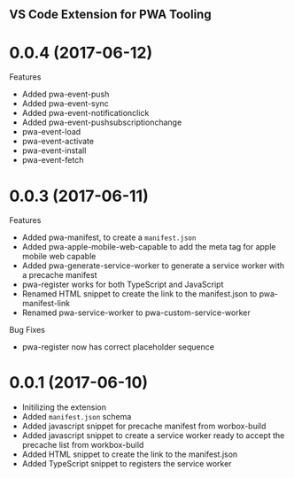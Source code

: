 ## VS Code Extension for PWA Tooling

<a name="0.0.4"></a>
# 0.0.4 (2017-06-12)

Features
* Added pwa-event-push
* Added pwa-event-sync
* Added pwa-event-notificationclick
* Added pwa-event-pushsubscriptionchange
* pwa-event-load
* pwa-event-activate
* pwa-event-install
* pwa-event-fetch   

<a name="0.0.3"></a>
# 0.0.3 (2017-06-11)

Features
* Added pwa-manifest, to create a `manifest.json`
* Added pwa-apple-mobile-web-capable to add the meta tag for apple mobile web capable
* Added pwa-generate-service-worker to generate a service worker with a precache manifest
* pwa-register works for both TypeScript and JavaScript
* Renamed HTML snippet to create the link to the manifest.json to pwa-manifest-link
* Renamed pwa-service-worker to pwa-custom-service-worker

Bug Fixes
* pwa-register now has correct placeholder sequence

<a name="0.0.1"></a>
# 0.0.1 (2017-06-10)

* Initilizing the extension
* Added `manifest.json` schema
* Added javascript snippet for precache manifest from worbox-build
* Added javascript snippet to create a service worker ready to accept the precache list from workbox-build
* Added HTML snippet to create the link to the manifest.json
* Added TypeScript snippet to registers the service worker
